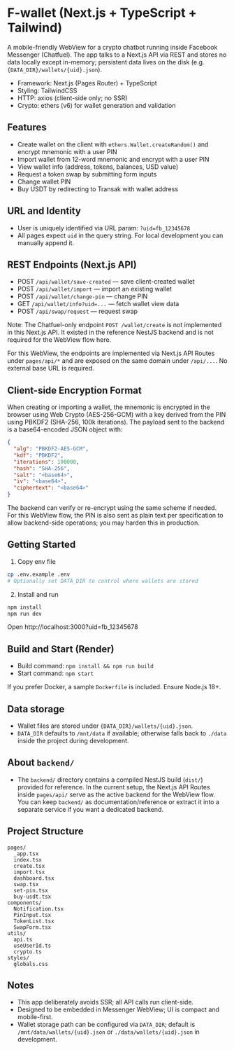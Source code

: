 # F-wallet (Next.js + TypeScript + Tailwind)

A mobile-friendly WebView for a crypto chatbot running inside Facebook Messenger (Chatfuel). The app talks to a Next.js API via REST and stores no data locally except in-memory; persistent data lives on the disk (e.g. `{DATA_DIR}/wallets/{uid}.json`).

- Framework: Next.js (Pages Router) + TypeScript
- Styling: TailwindCSS
- HTTP: axios (client-side only; no SSR)
- Crypto: ethers (v6) for wallet generation and validation

## Features

- Create wallet on the client with `ethers.Wallet.createRandom()` and encrypt mnemonic with a user PIN
- Import wallet from 12-word mnemonic and encrypt with a user PIN
- View wallet info (address, tokens, balances, USD value)
- Request a token swap by submitting form inputs
- Change wallet PIN
- Buy USDT by redirecting to Transak with wallet address

## URL and Identity

- User is uniquely identified via URL param: `?uid=fb_12345678`
- All pages expect `uid` in the query string. For local development you can manually append it.

## REST Endpoints (Next.js API)

- POST `/api/wallet/save-created` — save client-created wallet
- POST `/api/wallet/import` — import an existing wallet
- POST `/api/wallet/change-pin` — change PIN
- GET `/api/wallet/info?uid=...` — fetch wallet view data
- POST `/api/swap/request` — request swap

Note: The Chatfuel-only endpoint `POST /wallet/create` is not implemented in this Next.js API. It existed in the reference NestJS backend and is not required for the WebView flow here.

For this WebView, the endpoints are implemented via Next.js API Routes under `pages/api/*` and are exposed on the same domain under `/api/...`. No external base URL is required.

## Client-side Encryption Format

When creating or importing a wallet, the mnemonic is encrypted in the browser using Web Crypto (AES-256-GCM) with a key derived from the PIN using PBKDF2 (SHA-256, 100k iterations). The payload sent to the backend is a base64-encoded JSON object with:

```json
{
  "alg": "PBKDF2-AES-GCM",
  "kdf": "PBKDF2",
  "iterations": 100000,
  "hash": "SHA-256",
  "salt": "<base64>",
  "iv": "<base64>",
  "ciphertext": "<base64>"
}
```

The backend can verify or re-encrypt using the same scheme if needed. For this WebView flow, the PIN is also sent as plain text per specification to allow backend-side operations; you may harden this in production.

## Getting Started

1. Copy env file

```bash
cp .env.example .env
# Optionally set DATA_DIR to control where wallets are stored
```

2. Install and run

```bash
npm install
npm run dev
```

Open http://localhost:3000?uid=fb_12345678

## Build and Start (Render)

- Build command: `npm install && npm run build`
- Start command: `npm start`

If you prefer Docker, a sample `Dockerfile` is included. Ensure Node.js 18+.

## Data storage

- Wallet files are stored under `{DATA_DIR}/wallets/{uid}.json`.
- `DATA_DIR` defaults to `/mnt/data` if available; otherwise falls back to `./data` inside the project during development.

## About `backend/`

- The `backend/` directory contains a compiled NestJS build (`dist/`) provided for reference. In the current setup, the Next.js API Routes inside `pages/api/` serve as the active backend for the WebView flow. You can keep `backend/` as documentation/reference or extract it into a separate service if you want a dedicated backend.

## Project Structure

```
pages/
  _app.tsx
  index.tsx
  create.tsx
  import.tsx
  dashboard.tsx
  swap.tsx
  set-pin.tsx
  buy-usdt.tsx
components/
  Notification.tsx
  PinInput.tsx
  TokenList.tsx
  SwapForm.tsx
utils/
  api.ts
  useUserId.ts
  crypto.ts
styles/
  globals.css
```

## Notes

- This app deliberately avoids SSR; all API calls run client-side.
- Designed to be embedded in Messenger WebView; UI is compact and mobile-first.
- Wallet storage path can be configured via `DATA_DIR`; default is `/mnt/data/wallets/{uid}.json` or `./data/wallets/{uid}.json` in development.
